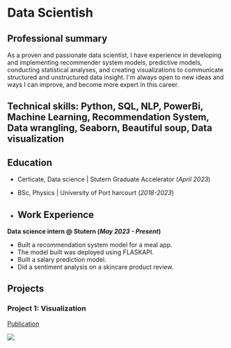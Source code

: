 # Data Scientish

## Professional summary
As a proven and passionate data scientist, I have experience in developing and implementing recommender system models, predictive models, conducting statistical analyses, and creating visualizations to communicate structured and unstructured data insight. I'm always open to new ideas and ways I can improve, and become more expert in this career.

## Technical skills: Python, SQL, NLP, PowerBi, Machine Learning, Recommendation System, Data wrangling, Seaborn, Beautiful soup, Data visualization

## Education
- Certicate, Data science | Stutern Graduate Accelerator (_April 2023_)
- BSc, Physics | University of Port harcourt (_2018-2023_)

- ## Work Experience
**Data science intern @ Stutern (_May 2023 - Present_)**
- Built a recommendation system model for a meal app.
- The model built was deployed using FLASKAPI.
- Built a salary prediction model.
- Did a sentiment analysis on a skincare product review.

## Projects
### Project 1: Visualization
[Publication](https://github.com/Sophiajackrich/Stutern-repo/blob/main/Visualization_by_Sophia.ipynb)

![](/images/sophia-project1.jpg)
